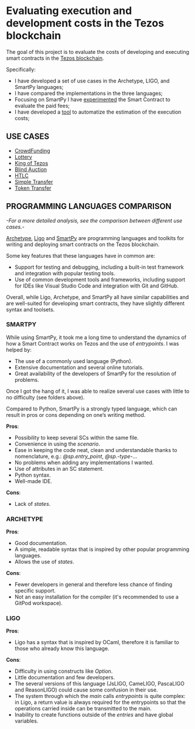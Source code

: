 # Evaluating execution and development costs in the Tezos blockchain

The goal of this project is to evaluate the costs of developing and executing smart contracts in the [Tezos blockchain](https://tezos.com/).

Specifically:
* I have developed a set of use cases in the Archetype, LIGO, and SmartPy languages;
* I have compared the implementations in the three languages;
* Focusing on SmartPy I have [experimented](https://github.com/TheMastro-11/LearningTezos/tree/main/experiments) the Smart Contract to evaluate the paid fees;
* I have developed a [tool](https://github.com/TheMastro-11/SmartContractTestScript-By-Taquito-) to automatize the estimation of the execution costs;

## USE CASES

- [CrowdFunding](https://github.com/TheMastro-11/LearningTezos/tree/main/contracts/CrowdFunding)
- [Lottery](https://github.com/TheMastro-11/LearningTezos/tree/main/contracts/Lottery)
- [King of Tezos](https://github.com/TheMastro-11/LearningTezos/tree/main/contracts/KingOfTezos)
- [Blind Auction](https://github.com/TheMastro-11/LearningTezos/tree/main/contracts/BlindAuction)
- [HTLC](https://github.com/TheMastro-11/LearningTezos/tree/main/contracts/HTLC)
- [Simple Transfer](https://github.com/TheMastro-11/LearningTezos/tree/main/contracts/SimpleTransfer)
- [Token Transfer](https://github.com/TheMastro-11/LearningTezos/tree/main/contracts/TokenTransfer)

## PROGRAMMING LANGUAGES COMPARISON

*-For a more detailed analysis, see the comparison between different use cases.-*

[Archetype](https://archetype-lang.org/), [Ligo](https://tezos.com/developers/ligo/) and [SmartPy](https://smartpy.io/) are programming languages and toolkits for writing and deploying smart contracts on the Tezos blockchain.

Some key features that these languages have in common are:

- Support for testing and debugging, including a built-in test framework and integration with popular testing tools.
- Use of common development tools and frameworks, including support for IDEs like Visual Studio Code and integration with Git and GitHub.

Overall, while Ligo, Archetype, and SmartPy all have similar capabilities and are well-suited for developing smart contracts, they have slightly different syntax and toolsets.

### SMARTPY

While using SmartPy, it took me a long time to understand the dynamics of how a Smart Contract works on Tezos and the use of *entrypoints*. 
I was helped by:
- The use of a commonly used language (Python).
- Extensive documentation and several online tutorials.
- Great availability of the developers of SmartPy for the resolution of problems.

Once I got the hang of it, I was able to realize several use cases with little to no difficulty (see folders above).  

Compared to Python, SmartPy is a strongly typed language, which can result in pros or cons depending on one’s writing method.

**Pros**:
- Possibility to keep several SCs within the same file.
- Convenience in using the *scenario*. 
- Ease in keeping the code neat, clean and understandable thanks to nomenclature, e.g.: *@sp.entry_point*, *@sp.-type-*...
- No problems when adding any implementations I wanted. 
- Use of attributes in an SC statement.
- Python syntax.
- Well-made IDE.

**Cons**:
- Lack of *states*.


### ARCHETYPE
**Pros**:
- Good documentation. 
- A simple, readable syntax that is inspired by other popular programming languages.
- Allows the use of *states*.

**Cons**:
- Fewer developers in general and therefore less chance of finding specific support.
- Not an easy installation for the compiler (it's recommended to use a GitPod workspace).


### LIGO
**Pros**:
- Ligo has a syntax that is inspired by OCaml, therefore it is familiar to those who already know this language. 

**Cons**:
- Difficulty in using constructs like *Option*.
- Little documentation and few developers.
- The several versions of this language (JsLIGO, CameLIGO, PascaLIGO and ReasonLIGO) could cause some confusion in their use.
- The system through which the *main* calls *entrypoints* is quite complex: in Ligo, a return value is always required for the entrypoints so that the operations carried inside can be transmitted to the main.
- Inability to create functions outside of the *entries* and have global variables.
